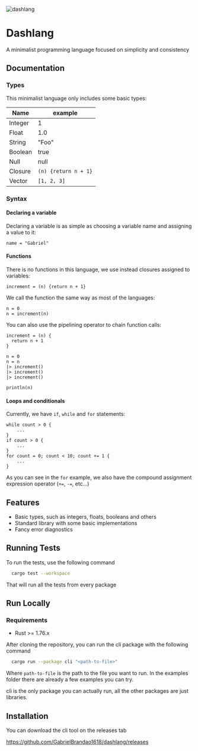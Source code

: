 ![dashlang](https://github.com/GabrielBrandao1618/dashlang/assets/62272513/378f8105-2016-44e1-a573-0e7da9699680)

# Dashlang

A minimalist programming language focused on simplicity and consistency

## Documentation

### Types

This minimalist language only includes some basic types:

Name | example
-- | --
Integer | 1
Float | 1.0
String | "Foo"
Boolean | true
Null | null
Closure | `(n) {return n + 1}`
Vector | `[1, 2, 3]`

### Syntax

#### Declaring a variable

Declaring a variable is as simple as choosing a variable name and assigning a value to it:
```
name = "Gabriel"
```

#### Functions

There is no functions in this language, we use instead closures assigned to variables:

```
increment = (n) {return n + 1}
```

We call the function the same way as most of the languages:

```
n = 0
n = increment(n)
```

You can also use the pipelining operator to chain function calls:

```
increment = (n) {
  return n + 1
}

n = 0
n = n
|> increment()
|> increment()
|> increment()

println(n)
```

#### Loops and conditionals

Currently, we have `if`, `while` and `for` statements:

```
while count > 0 {
    ...
}
if count > 0 {
    ...
}
for count = 0; count < 10; count += 1 {
    ...
}
```

As you can see in the `for` example, we also have the compound assignment expression operator (`+=`, `-=`, etc...)


## Features

- Basic types, such as integers, floats, booleans and others
- Standard library with some basic implementations
- Fancy error diagnostics


## Running Tests

To run the tests, use the following command

```bash
  cargo test --workspace
```

That will run all the tests from every package


## Run Locally

### Requirements
* Rust >= 1.76.x

After cloning the repository, you can run the cli package with the following command

```bash
  cargo run --package cli "<path-to-file>"
```

Where `path-to-file` is the path to the file you want to run. In the examples folder there are already a few examples you can try.

cli is the only package you can actually run, all the other packages are just libraries.
## Installation

You can download the cli tool on the releases tab

https://github.com/GabrielBrandao1618/dashlang/releases
